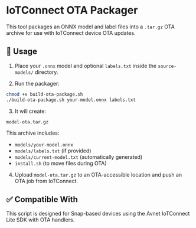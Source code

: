 # IoTConnect OTA Packager

This tool packages an ONNX model and label files into a `.tar.gz` OTA archive for use with IoTConnect device OTA updates.

## 📁 Usage

1. Place your `.onnx` model and optional `labels.txt` inside the `source-models/` directory.

2. Run the packager:

```bash
chmod +x build-ota-package.sh
./build-ota-package.sh your-model.onnx labels.txt
```

3. It will create:

```
model-ota.tar.gz
```

This archive includes:
- `models/your-model.onnx`
- `models/labels.txt` (if provided)
- `models/current-model.txt` (automatically generated)
- `install.sh` (to move files during OTA)

4. Upload `model-ota.tar.gz` to an OTA-accessible location and push an OTA job from IoTConnect.

## ✅ Compatible With

This script is designed for Snap-based devices using the Avnet IoTConnect Lite SDK with OTA handlers.
